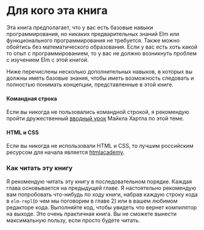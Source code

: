 # Для кого эта книга

Эта книга предполагает, что у вас есть базовые навыки программирования, но никаких предварительных знаний Elm или функционального программирования не требуется. Также можно обойтись без математического образования. Если у вас есть хоть какой то опыт с программированием, то у вас не должно возникнуть проблем с изучением Elm с этой книгой.

Ниже перечислены несколько дополнительных навыков, в которых вы должны иметь базовые знания, чтобы иметь возможность следовать и полностью понимать концепции, представленные в этой книге.

#### Командная строка

Если вы никогда не пользовались командной строкой, я рекомендую пройти дружественный [вводный урок](https://www.learnenough.com/command-line-tutorial/basics) Майкла Хартла по этой теме.

#### **HTML и CSS**

Если вы никогда не использовали HTML и CSS, то лучшим российским ресурсом для начала является [htmlacademy](https://htmlacademy.ru).

### Как читать эту книгу

Я рекомендую читать эту книгу в последовательном порядке. Каждая глава основывается на предыдущей главе. Я настоятельно рекомендую вам попробовать что-нибудь по ходу книги, набрав каждую строку кода в `elm-repl`\(о чем мы поговорим в главе 2\) или в вашем любимом редакторе кода. Выполняйте код, чтобы увидеть что вернет компилятор на выходе. Это очень практичная книга. Вы не сможете вынести максимальную пользу, если просто будете читать.

